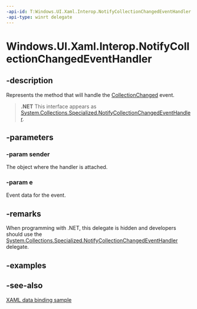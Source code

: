 ```yaml
---
-api-id: T:Windows.UI.Xaml.Interop.NotifyCollectionChangedEventHandler
-api-type: winrt delegate
---
```

<!-- Delegate syntax.
public delegate void NotifyCollectionChangedEventHandler(System.Object sender, Windows.UI.Xaml.Interop.NotifyCollectionChangedEventArgs e)
-->
# Windows.UI.Xaml.Interop.NotifyCollectionChangedEventHandler

## -description
Represents the method that will handle the [CollectionChanged](inotifycollectionchanged_collectionchanged.md) event.



> **.NET**
> This interface appears as [System.Collections.Specialized.NotifyCollectionChangedEventHandler](/dotnet/api/system.collections.specialized.notifycollectionchangedeventhandler?view=dotnet-uwp-10.0&preserve-view=true).



## -parameters
### -param sender
The object where the handler is attached.

### -param e
Event data for the event.


## -remarks
When programming with .NET, this delegate is hidden and developers should use the [System.Collections.Specialized.NotifyCollectionChangedEventHandler](/dotnet/api/system.collections.specialized.notifycollectionchangedeventhandler?view=dotnet-uwp-10.0&preserve-view=true) delegate.

## -examples

## -see-also
[XAML data binding sample](https://github.com/Microsoft/Windows-universal-samples/tree/master/Samples/XamlBind)

